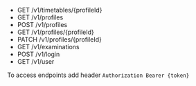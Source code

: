 - GET /v1/timetables/{profileId}
- GET /v1/profiles
- POST /v1/profiles
- GET /v1/profiles/{profileId}
- PATCH /v1/profiles/{profileId}
- GET /v1/examinations
- POST /v1/login
- GET /v1/user

To access endpoints add header `Authorization Bearer {token}`